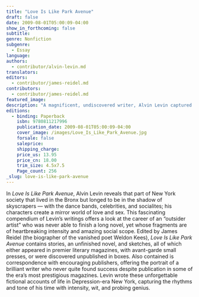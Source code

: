 ```yaml
---
title: "Love Is Like Park Avenue"
draft: false
date: 2009-08-01T05:00:09-04:00
show_in_forthcoming: false
subtitle:
genre: Nonfiction
subgenre:
  - Essay
language:
authors:
  - contributor/alvin-levin.md
translators:
editors:
  - contributor/james-reidel.md
contributors:
  - contributor/james-reidel.md
featured_image:
description: "A magnificent, undiscovered writer, Alvin Levin captured the turbulence of lower-middle-class life in 1930s New York, in that twilight period of the Great Depression and the gathering storm of WWII. "
editions:
  - binding: Paperback
    isbn: 9780811217996
    publication_date: 2009-08-01T05:00:09-04:00
    cover_image: /images/Love_Is_Like_Park_Avenue.jpg
    forsale: false
    saleprice:
    shipping_charge:
    price_us: 13.95
    price_cn: 18.00
    trim_size: 4.5x7.5
    Page_count: 256
_slug: love-is-like-park-avenue
---
```


In _Love Is Like Park Avenue_, Alvin Levin reveals that part of New York society that lived in the Bronx but longed to be in the shadow of skyscrapers — with the dance bands, celebrities, and socialites; his characters create a mirror world of love and sex. This fascinating compendium of Levin’s writings offers a look at the career of an “outsider artist” who was never able to finish a long novel, yet whose fragments are of heartbreaking intensity and amazing social scope. Edited by James Reidel (the biographer of the vanished poet Weldon Kees), _Love Is Like Park Avenue_ contains stories, an unfinished novel, and sketches, all of which either appeared in premier literary magazines, with avant-garde small presses, or were discovered unpublished in boxes. Also contained is correspondence with encouraging publishers, offering the portrait of a brilliant writer who never quite found success despite publication in some of the era’s most prestigious magazines. Levin wrote these unforgettable fictional accounts of life in Depression-era New York, capturing the rhythms and tone of his time with intensity, wit, and probing genius.

